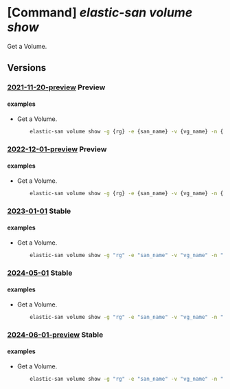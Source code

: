 # [Command] _elastic-san volume show_

Get a Volume.

## Versions

### [2021-11-20-preview](/Resources/mgmt-plane/L3N1YnNjcmlwdGlvbnMve30vcmVzb3VyY2Vncm91cHMve30vcHJvdmlkZXJzL21pY3Jvc29mdC5lbGFzdGljc2FuL2VsYXN0aWNzYW5zL3t9L3ZvbHVtZWdyb3Vwcy97fS92b2x1bWVzL3t9/2021-11-20-preview.xml) **Preview**

<!-- mgmt-plane /subscriptions/{}/resourcegroups/{}/providers/microsoft.elasticsan/elasticsans/{}/volumegroups/{}/volumes/{} 2021-11-20-preview -->

#### examples

- Get a Volume.
    ```bash
        elastic-san volume show -g {rg} -e {san_name} -v {vg_name} -n {volume_name}
    ```

### [2022-12-01-preview](/Resources/mgmt-plane/L3N1YnNjcmlwdGlvbnMve30vcmVzb3VyY2Vncm91cHMve30vcHJvdmlkZXJzL21pY3Jvc29mdC5lbGFzdGljc2FuL2VsYXN0aWNzYW5zL3t9L3ZvbHVtZWdyb3Vwcy97fS92b2x1bWVzL3t9/2022-12-01-preview.xml) **Preview**

<!-- mgmt-plane /subscriptions/{}/resourcegroups/{}/providers/microsoft.elasticsan/elasticsans/{}/volumegroups/{}/volumes/{} 2022-12-01-preview -->

#### examples

- Get a Volume.
    ```bash
        elastic-san volume show -g {rg} -e {san_name} -v {vg_name} -n {volume_name}
    ```

### [2023-01-01](/Resources/mgmt-plane/L3N1YnNjcmlwdGlvbnMve30vcmVzb3VyY2Vncm91cHMve30vcHJvdmlkZXJzL21pY3Jvc29mdC5lbGFzdGljc2FuL2VsYXN0aWNzYW5zL3t9L3ZvbHVtZWdyb3Vwcy97fS92b2x1bWVzL3t9/2023-01-01.xml) **Stable**

<!-- mgmt-plane /subscriptions/{}/resourcegroups/{}/providers/microsoft.elasticsan/elasticsans/{}/volumegroups/{}/volumes/{} 2023-01-01 -->

#### examples

- Get a Volume.
    ```bash
        elastic-san volume show -g "rg" -e "san_name" -v "vg_name" -n "volume_name"
    ```

### [2024-05-01](/Resources/mgmt-plane/L3N1YnNjcmlwdGlvbnMve30vcmVzb3VyY2Vncm91cHMve30vcHJvdmlkZXJzL21pY3Jvc29mdC5lbGFzdGljc2FuL2VsYXN0aWNzYW5zL3t9L3ZvbHVtZWdyb3Vwcy97fS92b2x1bWVzL3t9/2024-05-01.xml) **Stable**

<!-- mgmt-plane /subscriptions/{}/resourcegroups/{}/providers/microsoft.elasticsan/elasticsans/{}/volumegroups/{}/volumes/{} 2024-05-01 -->

#### examples

- Get a Volume.
    ```bash
        elastic-san volume show -g "rg" -e "san_name" -v "vg_name" -n "volume_name"
    ```

### [2024-06-01-preview](/Resources/mgmt-plane/L3N1YnNjcmlwdGlvbnMve30vcmVzb3VyY2Vncm91cHMve30vcHJvdmlkZXJzL21pY3Jvc29mdC5lbGFzdGljc2FuL2VsYXN0aWNzYW5zL3t9L3ZvbHVtZWdyb3Vwcy97fS92b2x1bWVzL3t9/2024-06-01-preview.xml) **Stable**

<!-- mgmt-plane /subscriptions/{}/resourcegroups/{}/providers/microsoft.elasticsan/elasticsans/{}/volumegroups/{}/volumes/{} 2024-06-01-preview -->

#### examples

- Get a Volume.
    ```bash
        elastic-san volume show -g "rg" -e "san_name" -v "vg_name" -n "volume_name"
    ```
